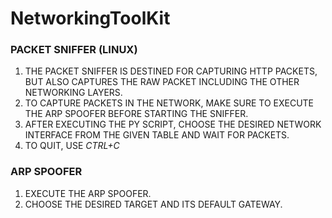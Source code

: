 # NetworkingToolKit

### PACKET SNIFFER (LINUX)
1. THE PACKET SNIFFER IS DESTINED FOR CAPTURING HTTP PACKETS, BUT ALSO CAPTURES THE RAW PACKET INCLUDING THE OTHER NETWORKING LAYERS.
2. TO CAPTURE PACKETS IN THE NETWORK, MAKE SURE TO EXECUTE THE ARP SPOOFER BEFORE STARTING THE SNIFFER.
3. AFTER EXECUTING THE PY SCRIPT, CHOOSE THE DESIRED NETWORK INTERFACE FROM THE GIVEN TABLE AND WAIT FOR PACKETS.
4. TO QUIT, USE *CTRL+C*

### ARP SPOOFER
1. EXECUTE THE ARP SPOOFER.
2. CHOOSE THE DESIRED TARGET AND ITS DEFAULT GATEWAY.

